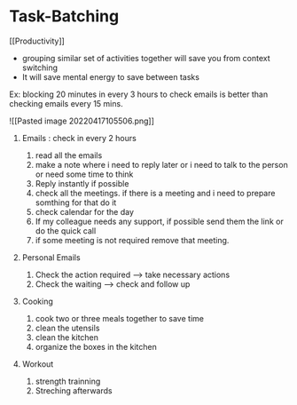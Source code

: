 # Task-Batching
[[Productivity]]

- grouping similar set of activities together will save you from context switching
- It will save mental energy to save between tasks

Ex: blocking 20 minutes in every 3 hours to check emails is better than checking emails every 15 mins.


![[Pasted image 20220417105506.png]]


1. Emails : check in every 2 hours
	1. read all the emails
	2. make a note where i need to reply later or i need to talk to the person or need some time to think
	3. Reply instantly if possible 
	4. check all the meetings. if there is a meeting and i need to prepare somthing for that do it 
	5. check calendar for the day
	6. If my colleague needs any support, if possible send them the link or do the quick call
	7. if some meeting is not required remove that meeting.


2. Personal Emails 
	1. Check the action required --> take necessary actions 
	2. Check the waiting  --> check and follow up


3. Cooking
	1. cook two or three meals together to save time
	2. clean the utensils
	3. clean the kitchen
	4. organize the boxes in the kitchen

4. Workout
	1. strength trainning 
	2. Streching afterwards

